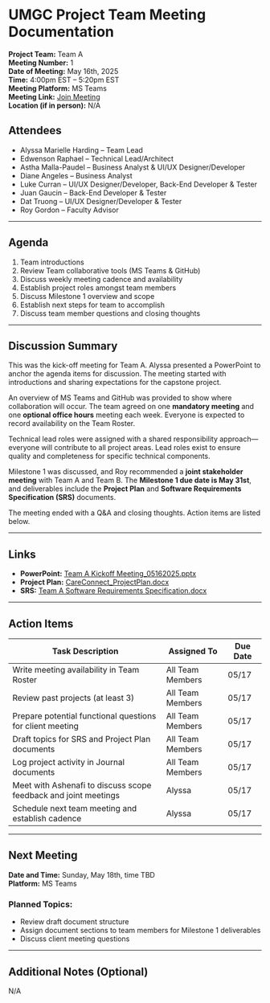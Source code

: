 # UMGC Project Team Meeting Documentation

**Project Team:** Team A  
**Meeting Number:** 1  
**Date of Meeting:** May 16th, 2025  
**Time:** 4:00pm EST – 5:20pm EST  
**Meeting Platform:** MS Teams  
**Meeting Link:** [Join Meeting](https://teams.microsoft.com/l/meetup-join/19%3ameeting_MTYzNzBhMzEtOTdkZi00YTNiLWJmZWYtMTNjZmM2NjMzYTFm%40thread.v2/0?context=%7b%22Tid%22%3a%22d7a68d3a-81dd-434d-bc2b-786d33959b55%22%2c%22Oid%22%3a%22e16d6e11-20da-4c84-b175-51a86a5212b8%22%7d)  
**Location (if in person):** N/A

## Attendees
- Alyssa Marielle Harding – Team Lead  
- Edwenson Raphael – Technical Lead/Architect  
- Astha Malla-Paudel – Business Analyst & UI/UX Designer/Developer  
- Diane Angeles – Business Analyst  
- Luke Curran – UI/UX Designer/Developer, Back-End Developer & Tester  
- Juan Gaucin – Back-End Developer & Tester  
- Dat Truong – UI/UX Designer/Developer & Tester  
- Roy Gordon – Faculty Advisor

---

## Agenda
1. Team introductions  
2. Review Team collaborative tools (MS Teams & GitHub)  
3. Discuss weekly meeting cadence and availability  
4. Establish project roles amongst team members  
5. Discuss Milestone 1 overview and scope  
6. Establish next steps for team to accomplish  
7. Discuss team member questions and closing thoughts  

---

## Discussion Summary

This was the kick-off meeting for Team A. Alyssa presented a PowerPoint to anchor the agenda items for discussion. The meeting started with introductions and sharing expectations for the capstone project.

An overview of MS Teams and GitHub was provided to show where collaboration will occur. The team agreed on one **mandatory meeting** and one **optional office hours** meeting each week. Everyone is expected to record availability on the Team Roster.

Technical lead roles were assigned with a shared responsibility approach—everyone will contribute to all project areas. Lead roles exist to ensure quality and completeness for specific technical components.

Milestone 1 was discussed, and Roy recommended a **joint stakeholder meeting** with Team A and Team B. The **Milestone 1 due date is May 31st**, and deliverables include the **Project Plan** and **Software Requirements Specification (SRS)** documents.

The meeting ended with a Q&A and closing thoughts. Action items are listed below.

---

## Links
- **PowerPoint:** [Team A Kickoff Meeting_05162025.pptx](https://umuc365-my.sharepoint.com/:p:/g/personal/aharding25_student_umgc_edu/EWql4wxLXEZNka-4KrtjgqYBrUQ2dCf8oLd_WNgBRzP7mQ?e=NPg8Sq) 
- **Project Plan:** [CareConnect_ProjectPlan.docx](https://umgcdev361.sharepoint.com/:w:/r/sites/SWEN670Summer2025/Shared%20Documents/Team%20A%20(Care%20Connect)/CareConnect_ProjectPlan.docx?d=w93163c8815024767acccd4e1f963acc8&csf=1&web=1&e=EOTS83) 
- **SRS:** [Team A Software Requirements Specification.docx](https://umgcdev361.sharepoint.com/:w:/r/sites/SWEN670Summer2025/Shared%20Documents/Team%20A%20(Care%20Connect)/Team%20A%20Software%20Requirements%20Specification.docx?d=w233f3daff1c14a1f966aed1775dc7d5f&csf=1&web=1&e=UmAvID)

---

## Action Items

| Task Description | Assigned To | Due Date |
|------------------|-------------|----------|
| Write meeting availability in Team Roster | All Team Members | 05/17 |
| Review past projects (at least 3) | All Team Members | 05/17 |
| Prepare potential functional questions for client meeting | All Team Members | 05/17 |
| Draft topics for SRS and Project Plan documents | All Team Members | 05/17 |
| Log project activity in Journal documents | All Team Members | 05/17 |
| Meet with Ashenafi to discuss scope feedback and joint meetings | Alyssa | 05/17 |
| Schedule next team meeting and establish cadence | Alyssa | 05/17 |

---

## Next Meeting

**Date and Time:** Sunday, May 18th, time TBD  
**Platform:** MS Teams  

### Planned Topics:
- Review draft document structure  
- Assign document sections to team members for Milestone 1 deliverables  
- Discuss client meeting questions

---

## Additional Notes (Optional)
N/A
